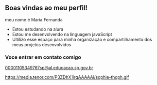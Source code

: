 ## Boas vindas ao meu perfil!

meu nome é Maria Fernanda

- Estou estudando na alura
- Estou me desenvolvendo na linguagem javaScript
- Ultilizo esse espaço para minha organização e compartilhamento dos meus projetos desenvolvidos

### Voce entrar em contato comigo

00001105349767sp@al.educacao.sp.gov.br




https://media.tenor.com/P3ZDhX1irqAAAAAi/sophie-thoph.gif
